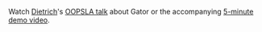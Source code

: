 Watch [Dietrich][]'s [OOPSLA talk][talk] about Gator or the accompanying [5-minute demo video][demo].

[dietrich]: https://www.cs.cornell.edu/~dgeisler/
[talk]: https://youtu.be/AfbN7J4ZH4c
[demo]: https://youtu.be/OaF-tikVBow
